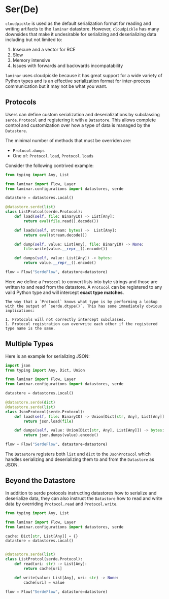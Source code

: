 # Ser(De)

`cloudpickle` is used as the default serialization format for reading and writing artifacts to the `laminar` datastore. However, `cloudpickle` has many downsides that make it undesirable for serializing and deserializing data including but not limited to:

1. Insecure and a vector for RCE
1. Slow
1. Memory intensive
1. Issues with forwards and backwards incompatability

`laminar` uses cloudpickle because it has great support for a wide variety of Python types and is an effective serialization format for inter-process communication but it may not be what you want.

## Protocols

Users can define custom serialization and deserializations by subclassing `serde.Protocol` and registering it with a `Datastore`. This allows complete control and customization over how a type of data is managed by the `Datastore`.

The minimal number of methods that must be overriden are:

- `Protocol.dumps`
- One of: `Protocol.load`, `Protocol.loads`

Consider the following contrived example:

```python
from typing import Any, List

from laminar import Flow, Layer
from laminar.configurations import datastores, serde

datastore = datastores.Local()

@datastore.serde(list)
class ListProtcol(serde.Protocol):
    def load(self, file: BinaryIO) -> List[Any]:
        return eval(file.read().decode())

    def loads(self, stream: bytes) ->  List[Any]:
        return eval(stream.decode())

    def dump(self, value: List[Any], file: BinaryIO) -> None:
        file.write(value.__repr__().encode())

    def dumps(self, value: List[Any]) -> bytes:
        return value.__repr__().encode()

flow = Flow("SerdeFlow", datastore=datastore)
```

Here we define a `Protocol` to convert lists into byte strings and those are written to and read from the datastore. A `Protocol` can be registered to any vaild Python type and will intercept **exact type matches**.

```{note}
The way that a `Protocol` knows what type is by performing a lookup with the output of `serde.dtype()`. This has some immediately obvious implications:

1. Protocols will not correctly intercept subclasses.
1. Protocol registration can overwrite each other if the registered type name is the same.
```

## Multiple Types

Here is an example for serializing JSON:

```python
import json
from typing import Any, Dict, Union

from laminar import Flow, Layer
from laminar.configurations import datastores, serde

datastore = datastores.Local()

@datastore.serde(dict)
@datastore.serde(list)
class JsonProtocol(serde.Protocol):
    def load(self, file: BinaryIO) -> Union[Dict[str, Any], List[Any]]:
        return json.load(file)

    def dumps(self, value: Union[Dict[str, Any], List[Any]]) -> bytes:
        return json.dumps(value).encode()

flow = Flow("SerdeFlow", datastore=datastore)
```

The `Datastore` registers both `list` and `dict` to the `JsonProtocol` which handles serializing and deserializing them to and from the `Datastore` as JSON.

## Beyond the Datastore

In addition to serde protocols instructing datastores how to serialize and deserialize data, they can also instruct the `Datastore` how to read and write data by overriding `Protocol.read` and `Protocol.write`.

```python
from typing import Any, List

from laminar import Flow, Layer
from laminar.configurations import datastores, serde

cache: Dict[str, List[Any]] = {}
datastore = datastores.Local()


@datastore.serde(list)
class ListProtcol(serde.Protocol):
    def read(uri: str) -> List[Any]:
        return cache[uri]

    def write(value: List[Any], uri: str) -> None:
        cache[uri] = value

flow = Flow("SerdeFlow", datastore=datastore)
```
